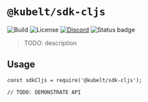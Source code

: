 # `@kubelt/sdk-cljs`

![Build](https://img.shields.io/github/checks-status/kubelt/kubelt/main)
![License](https://img.shields.io/github/license/kubelt/kubelt)
[![Discord](https://img.shields.io/discord/790660849471062046?label=Discord)](https://discord.gg/m8NbsgByA9)
![Status badge](https://img.shields.io/badge/Version-pre%20alpha-orange.svg)

> TODO: description

## Usage

```
const sdkCljs = require('@kubelt/sdk-cljs');

// TODO: DEMONSTRATE API
```
